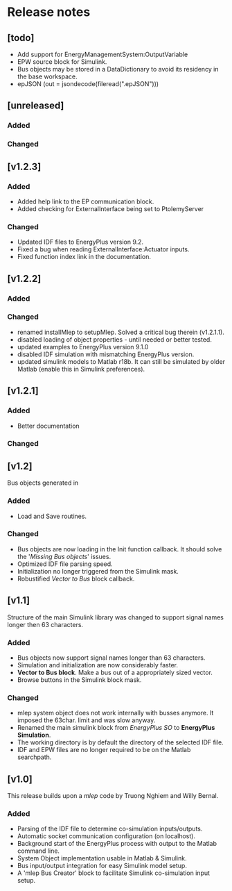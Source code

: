 # Release notes

## [todo]
 * Add support for EnergyManagementSystem:OutputVariable
 * EPW source block for Simulink.
 * Bus objects may be stored in a DataDictionary to avoid its residency in 
   the base workspace.
 * epJSON (out = jsondecode(fileread(".epJSON")))

## [unreleased] 

### Added    

### Changed

## [v1.2.3] 

### Added
* Added help link to the EP communication block.
 * Added checking for ExternalInterface being set to PtolemyServer

### Changed
 * Updated IDF files to EnergyPlus version 9.2.
 * Fixed a bug when reading ExternalInterface:Actuator inputs.  
 * Fixed function index link in the documentation. 
 
## [v1.2.2] 

### Added    

### Changed
 * renamed installMlep to setupMlep. Solved a critical bug therein (v1.2.1.1).
 * disabled loading of object properties - until needed or better tested.
 * updated examples to EnergyPlus version 9.1.0
 * disabled IDF simulation with mismatching EnergyPlus version. 
 * updated simulink models to Matlab r18b. It can still be simulated by older Matlab (enable this in Simulink preferences).
  
## [v1.2.1] 

### Added   
 * Better documentation

### Changed
 
## [v1.2]
Bus objects generated in 

### Added 
 * Load and Save routines.  
 
### Changed
 * Bus objects are now loading in the Init function callback. It should solve 
   the '_Missing Bus objects_' issues.
 * Optimized IDF file parsing speed.
 * Initialization no longer triggered from the Simulink mask.
 * Robustified _Vector to Bus_ block callback.

## [v1.1]
Structure of the main Simulink library was changed to support signal names longer then 63 characters.

### Added
 * Bus objects now support signal names longer than 63 characters.
 * Simulation and initialization are now considerably faster. 
 * **Vector to Bus block**. Make a bus out of a appropriately sized vector.
 * Browse buttons in the Simulink block mask.
 
### Changed
 * mlep system object does not work internally with busses anymore. It imposed the 63char. limit and was slow anyway. 
 * Renamed the main simulink block from _EnergyPlus SO_ to **EnergyPlus Simulation**.
 * The working directory is by default the directory of the selected IDF file.
 * IDF and EPW files are no longer required to be on the Matlab searchpath.
 
 ## [v1.0]
This release builds upon a _mlep_ code by Truong Nghiem and Willy Bernal.

 ### Added
 * Parsing of the IDF file to determine co-simulation inputs/outputs.
 * Automatic socket communication configuration (on localhost).
 * Background start of the EnergyPlus process with output to the Matlab command line.
 * System Object implementation usable in Matlab & Simulink.
 * Bus input/output integration for easy Simulink model setup.
 * A 'mlep Bus Creator' block to facilitate Simulink co-simulation input setup.